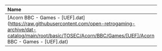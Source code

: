 |Name|Size|
|:---|---:|
|[Acorn BBC - Games - [UEF].dat](https://raw.githubusercontent.com/open-retrogaming-archive/dat-catalog/main/root/basic/TOSEC/Acorn/BBC/Games/[UEF]/Acorn BBC - Games - [UEF].dat)|24896|
